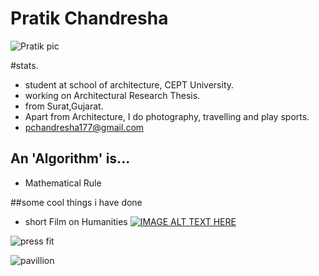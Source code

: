 # Pratik Chandresha![Pratikpic](http://archiphotografia09.weebly.com/uploads/3/1/3/9/31390701/9053959_orig.jpg)#stats.* student at school of architecture, CEPT University.* working on Architectural Research Thesis.* from Surat,Gujarat.* Apart from Architecture, I do photography, travelling and play sports.* pchandresha177@gmail.com## An 'Algorithm' is...* Mathematical Rule##some cool things i have done* short Film on Humanities[![IMAGE ALT TEXT HERE](http://img.youtube.com/vi/YOUTUBE_VIDEO_ID_HERE/0.jpg)](https://www.youtube.com/watch?v=5spz8gi7Wk4&list=LLzurLxwJvmTOhdRhCtnzDGw&index=93)![press fit](https://dl-web.dropbox.com/get/Photos/DSC08218.JPG?_subject_uid=94464109&w=AAAxpi9RLHb8KYPhkNppQc5ICPjTCHsBnYRcbpi28n1d_Q)![pavillion](https://dl-web.dropbox.com/get/Photos/DSC00982.JPG?_subject_uid=94464109&w=AAAa4GgdxESWhHwedDQUdszbjbOcFOtUI-nUEbAJKkOsgg)